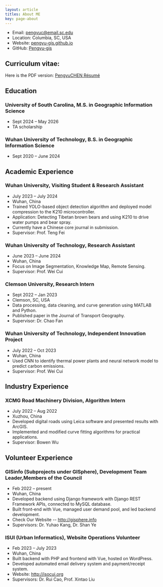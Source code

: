 ```yaml
---
layout: article
titles: About ME
key: page-about
---
```


- Email: [pengyuc@email.sc.edu](mailto:pengyuc@email.sc.edu)
- Location: Columbia, SC, USA
- Website: [pengyu-gis.github.io](https://pengyu-gis.github.io/)
- GitHub: [Pengyu-gis](https://github.com/Pengyu-gis)
    
## Curriculum vitae:
Here is the PDF version: [PengyuCHEN Résumé](/Pengyu-CV.pdf)
<br>

## Education

### University of South Carolina, M.S. in Geographic Information Science

- Sept 2024 – May 2026
- TA scholarship

### Wuhan University of Technology, B.S. in Geographic Information Science

- Sept 2020 – June 2024

## Academic Experience

### Wuhan University, Visiting Student & Research Assistant

- July 2023 – July 2024
- Wuhan, China
- Trained YOLO-based object detection algorithm and deployed model compression to the K210 microcontroller.
- Application: Detecting Tibetan brown bears and using K210 to drive water pumps and bear spray.
- Currently have a Chinese core journal in submission.
- Supervisor: Prof. Teng Fei

### Wuhan University of Technology, Research Assistant

- June 2023 – June 2024
- Wuhan, China
- Focus on Image Segmentation, Knowledge Map, Remote Sensing.
- Supervisor: Prof. Wei Cui

### Clemson University, Research Intern

- Sept 2022 – Jan 2023
- Clemson, SC, USA
- Data processing, data cleaning, and curve generation using MATLAB and Python.
- Published paper in the Journal of Transport Geography.
- Supervisor: Dr. Chao Fan

### Wuhan University of Technology, Independent Innovation Project

- July 2022 – Oct 2023
- Wuhan, China
- Used CNN to identify thermal power plants and neural network model to predict carbon emissions.
- Supervisor: Prof. Wei Cui

## Industry Experience

### XCMG Road Machinery Division, Algorithm Intern

- July 2022 – Aug 2022
- Xuzhou, China
- Developed digital roads using Leica software and presented results with ArcGIS.
- Implemented and modified curve fitting algorithms for practical applications.
- Supervisor: Bowen Wu

## Volunteer Experience

### GISinfo (Subprojects under GISphere), Development Team Leader,Members of the Council

- Feb 2022 – present
- Wuhan, China
- Developed backend using Django framework with Django REST Framework APIs, connected to MySQL database.
- Built front-end with Vue, managed user demand pool, and led backend development.
- Check Our Website -- http://gisphere.info
- Supervisors: Dr. Yuhao Kang, Dr. Shan Ye

### ISUI (Urban Informatics), Website Operations Volunteer

- Feb 2023 – July 2023
- Wuhan, China
- Built backend with PHP and frontend with Vue, hosted on WordPress.
- Developed automated email delivery system and payment/receipt system.
- Website: http://isocui.org
- Supervisors: Dr. Rui Cao, Prof. Xintao Liu
